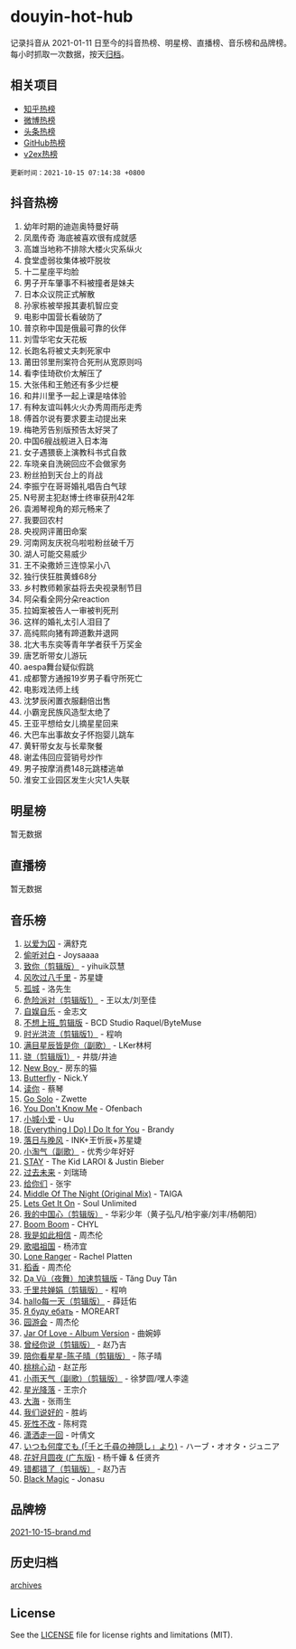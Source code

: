 # douyin-hot-hub

记录抖音从 2021-01-11 日至今的抖音热榜、明星榜、直播榜、音乐榜和品牌榜。每小时抓取一次数据，按天[归档](archives)。

## 相关项目

- [知乎热榜](https://github.com/lonnyzhang423/zhihu-hot-hub)
- [微博热榜](https://github.com/lonnyzhang423/weibo-hot-hub)
- [头条热榜](https://github.com/lonnyzhang423/toutiao-hot-hub)
- [GitHub热榜](https://github.com/lonnyzhang423/github-hot-hub)
- [v2ex热榜](https://github.com/lonnyzhang423/v2ex-hot-hub)


`更新时间：2021-10-15 07:14:38 +0800`

## 抖音热榜

1. 幼年时期的迪迦奥特曼好萌
1. 凤凰传奇 海底被喜欢很有成就感
1. 高雄当地称不排除大楼火灾系纵火
1. 食堂虚弱妆集体被吓脱妆
1. 十二星座平均脸
1. 男子开车肇事不料被撞者是妹夫
1. 日本众议院正式解散
1. 孙家栋被举报其妻机智应变
1. 电影中国营长看破防了
1. 普京称中国是俄最可靠的伙伴
1. 刘雪华宅女天花板
1. 长跑名将被丈夫刺死家中
1. 莆田邻里刑案符合死刑从宽原则吗
1. 看李佳琦砍价太解压了
1. 大张伟和王勉还有多少烂梗
1. 和井川里予一起上课是啥体验
1. 有种友谊叫韩火火办秀周雨彤走秀
1. 傅首尔说有要求要主动提出来
1. 梅艳芳告别版预告太好哭了
1. 中国6艘战舰进入日本海
1. 女子遇猥亵上演教科书式自救
1. 车晓亲自洗碗回应不会做家务
1. 粉丝拍到天台上的肖战
1. 李振宁在哥哥婚礼唱告白气球
1. N号房主犯赵博士终审获刑42年
1. 袁湘琴视角的郑元畅来了
1. 我要回农村
1. 央视网评莆田命案
1. 河南网友庆祝乌啦啦粉丝破千万
1. 湖人可能交易威少
1. 王不染撒娇三连惊呆小八
1. 独行侠狂胜黄蜂68分
1. 乡村教师赖家益将去央视录制节目
1. 阿朵看全网分朵reaction
1. 拉姆案被告人一审被判死刑
1. 这样的婚礼太引人泪目了
1. 高纯熙向猪有蹄道歉并退网
1. 北大韦东奕等青年学者获千万奖金
1. 唐艺昕带女儿游玩
1. aespa舞台疑似假跳
1. 成都警方通报19岁男子看守所死亡
1. 电影戏法师上线
1. 沈梦辰闲置衣服翻倍出售
1. 小霸宠民族风造型太绝了
1. 王亚平想给女儿摘星星回来
1. 大巴车出事故女子怀抱婴儿跳车
1. 黄轩带女友与长辈聚餐
1. 谢孟伟回应营销号炒作
1. 男子按摩消费148元跳楼逃单
1. 淮安工业园区发生火灾1人失联

## 明星榜

暂无数据

## 直播榜

暂无数据

## 音乐榜

1. [以爱为囚]() - 满舒克
1. [偷听对白](https://sf6-cdn-tos.douyinstatic.com/obj/tos-cn-ve-2774/01cb60c814e9481ba48ccb86e87f189f) - Joysaaaa
1. [致你（剪辑版）](https://sf6-cdn-tos.douyinstatic.com/obj/tos-cn-ve-2774/954c374ed5f84191b4090574009773cc) - yihuik苡慧
1. [风吹过八千里](https://sf6-cdn-tos.douyinstatic.com/obj/tos-cn-ve-2774/a1a6ff5c96de4f13890fedc3fd6d4c76) - 苏星婕
1. [孤城]() - 洛先生
1. [危险派对（剪辑版1）](https://sf6-cdn-tos.douyinstatic.com/obj/tos-cn-ve-2774/bb2bd3bc2cc34436ba0091273d523e37) - 王以太/刘至佳
1. [自娱自乐](https://sf6-cdn-tos.douyinstatic.com/obj/tos-cn-ve-2774/a63b6870e3b949d385737ae6f1303199) - 金志文
1. [不想上班_剪辑版](https://sf3-cdn-tos.douyinstatic.com/obj/tos-cn-ve-2774/1facc511c043450fbe7a276987f181fc) - BCD Studio Raquel/ByteMuse
1. [时光洪流（剪辑版1）]() - 程响
1. [满目星辰皆是你（副歌）](https://sf6-cdn-tos.douyinstatic.com/obj/tos-cn-ve-2774/f750c9d3284c45dd99ebf8d39f9dbe68) - LKer林柯
1. [骁（剪辑版1）](https://sf3-cdn-tos.douyinstatic.com/obj/tos-cn-ve-2774/f5e7b591f7bc490ca7c8b4c9887ba028) - 井胧/井迪
1. [New Boy ](https://sf3-cdn-tos.douyinstatic.com/obj/tos-cn-ve-2774/4900ef6f820f493ab868c440205a1109) - 房东的猫
1. [Butterfly](https://sf6-cdn-tos.douyinstatic.com/obj/tos-cn-ve-2774/6d48dc871f0d4ff497bfe681edcbfabb) - Nick.Y
1. [读你](https://sf6-cdn-tos.douyinstatic.com/obj/tos-cn-ve-2774/92e4332dd20547b1a7f20064b4ab0152) - 蔡琴
1. [Go Solo](https://sf3-cdn-tos.douyinstatic.com/obj/tos-cn-ve-2774/eb00ff0b85ac4f8fa826807cda6b7f27) - Zwette
1. [You Don't Know Me](https://sf3-cdn-tos.douyinstatic.com/obj/tos-cn-ve-2774/72ea1024d67a463aaacf85ed8552d90a) - Ofenbach
1. [小城小爱]() - Uu
1. [(Everything I Do) I Do It for You](https://sf3-cdn-tos.douyinstatic.com/obj/tos-cn-ve-2774/620adc7fe46f4b6ba49daf5f3b7f71e3) - Brandy
1. [落日与晚风]() - INK+王忻辰+苏星婕
1. [小淘气（副歌）](https://sf6-cdn-tos.douyinstatic.com/obj/tos-cn-ve-2774/fa983220be3f4eab94c70ef9de8d746e) - 优秀少年好好
1. [STAY](https://sf3-cdn-tos.douyinstatic.com/obj/tos-cn-ve-2774/888b40ee58934cae8d8ed1a96db93c57) - The Kid LAROI & Justin Bieber
1. [过去未来](https://sf6-cdn-tos.douyinstatic.com/obj/tos-cn-ve-2774/382c23fbfd5a4e43aa8d3d0fb9b5221f) - 刘瑞琦
1. [给你们](https://sf3-cdn-tos.douyinstatic.com/obj/tos-cn-ve-2774/37847fb4253a4036b5d600ab71420ddd) - 张宇
1. [Middle Of The Night (Original Mix)](https://sf3-cdn-tos.douyinstatic.com/obj/tos-cn-ve-2774/78a1f43f4b764363a3038875126c4d4f) - TAIGA
1. [Lets Get It On](https://sf6-cdn-tos.douyinstatic.com/obj/tos-cn-ve-2774/bfa1cc1e14b54fe095a6a4dc68c4ab08) - Soul Unlimited
1. [我的中国心（剪辑版）](https://sf3-cdn-tos.douyinstatic.com/obj/tos-cn-ve-2774/f221163433714391b7ffbb04bf9b6cac) - 华彩少年（黄子弘凡/柏宇豪/刘丰/杨朝阳）
1. [Boom Boom](https://sf3-cdn-tos.douyinstatic.com/obj/tos-cn-ve-2774/734a506f0eef41528e2061edc0d8f5a8) - CHYL
1. [我是如此相信]() - 周杰伦
1. [歌唱祖国]() - 杨沛宜
1. [Lone Ranger]() - Rachel Platten
1. [稻香]() - 周杰伦
1. [Dạ Vũ（夜舞）加速剪辑版](https://sf3-cdn-tos.douyinstatic.com/obj/tos-cn-ve-2774/dceaf81c52934bb192dce5332846fa3f) - Tăng Duy Tân
1. [千里共婵娟（剪辑版）](https://sf3-cdn-tos.douyinstatic.com/obj/tos-cn-ve-2774/d0ba0692f3244de08fea182c893da03b) - 程响
1. [hallo每一天（剪辑版）](https://sf6-cdn-tos.douyinstatic.com/obj/tos-cn-ve-2774/e212772f9d4842e3a75837471eff7f63) - 薛廷佑
1. [Я буду ебать](https://sf3-cdn-tos.douyinstatic.com/obj/tos-cn-ve-2774/1d4bb6d509c2401e8bafb8f4db656a92) - MOREART
1. [园游会]() - 周杰伦
1. [Jar Of Love - Album Version]() - 曲婉婷
1. [曾经你说（剪辑版）](https://sf3-cdn-tos.douyinstatic.com/obj/tos-cn-ve-2774/009731e932704ed28ba74617e292f8c0) - 赵乃吉
1. [陪你看星星-陈子晴（剪辑版）](https://sf3-cdn-tos.douyinstatic.com/obj/tos-cn-ve-2774/697035f8ea2946dc9e2d38a45f00744c) - 陈子晴
1. [桃桃心动]() - 赵芷彤
1. [小雨天气（副歌）（剪辑版）](https://sf6-cdn-tos.douyinstatic.com/obj/tos-cn-ve-2774/55ebb5913aac4a7b923993301166ec9d) - 徐梦圆/嘿人李逵
1. [星光降落](https://sf6-cdn-tos.douyinstatic.com/obj/tos-cn-ve-2774/69c2c0bdd07941bd875538ac21bdbcd4) - 王宗介
1. [大海](https://sf3-cdn-tos.douyinstatic.com/obj/tos-cn-ve-2774/c1700d35eade43a08a97f64dc2f8b614) - 张雨生
1. [我们说好的]() - 胜屿
1. [死性不改](https://sf6-cdn-tos.douyinstatic.com/obj/tos-cn-ve-2774/9eef64ea42e24c73adf5128484d9756e) - 陈柯霓
1. [潇洒走一回](https://sf3-cdn-tos.douyinstatic.com/obj/tos-cn-ve-2774/111c9a79c81c4c52a7185e504692d56d) - 叶倩文
1. [いつも何度でも (「千と千尋の神隠し」より)]() - ハーブ・オオタ・ジュニア
1. [花好月圆夜 (广东版)](https://sf3-cdn-tos.douyinstatic.com/obj/tos-cn-ve-2774/2306777a9de24d5391f9f43d8c3bc1d2) - 杨千嬅 & 任贤齐
1. [错都错了（剪辑版）](https://sf6-cdn-tos.douyinstatic.com/obj/tos-cn-ve-2774/d7ff48d91ea04ceeb2270e9989f13635) - 赵乃吉
1. [Black Magic](https://sf3-cdn-tos.douyinstatic.com/obj/tos-cn-ve-2774/1991b910d45a40be9f9a9016a07b1fc9) - Jonasu

## 品牌榜

[2021-10-15-brand.md](archives/2021-10-15-brand.md)

## 历史归档

[archives](archives)

## License

See the [LICENSE](LICENSE) file for license rights and limitations (MIT).
